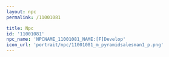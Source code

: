 ```yaml
---
layout: npc
permalink: /11001081

title: Npc
id: '11001081'
npc_name: 'NPCNAME_11001081_NAME:[F]Develop'
icon_url: 'portrait/npc/11001081_m_pyramidsalesman1_p.png'
---
```

